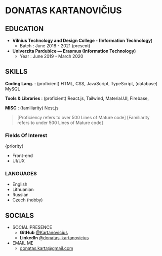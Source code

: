 # DONATAS KARTANOVIČIUS

## EDUCATION

- **Vilnius Technology and Design College - (Information Technology)** 
  - Batch :  June 2018 - 2021 (present)
- **Univerzita Pardubice — Erasmus (Information Technology)**
   - Year : June 2019 - March 2020


## SKILLS

**Coding Lang.** : (proficient) HTML, CSS, JavaScript, TypeScript, (database) MySQL

**Tools & Libraries** : (proficient) React.js, Tailwind, Material.UI, Firebase, 

**MISC** : (familiarity) Nest.js 

> [Proficiency refers to over 500 Lines of Mature code]
> [Familiarity refers to under 500 Lines of Mature code]

### Fields Of Interest
{priority}
- Front-end
- UI/UX 


### LANGUAGES
- English
- Lithuanian
- Russian
- Czech (hobby)

## SOCIALS

- SOCIAL PRESENCE
  - **GitHub**        [@Kartanovicius](https://github.com/Kartanovicius)
  - **LinkedIn**     [@donatas-kartanovicius](https://www.linkedin.com/in/donatas-kartanovicius/)
- EMAIL ME
  - [donatas.karta@gmail.com](mailto:donatas.karta@gmail.com)

